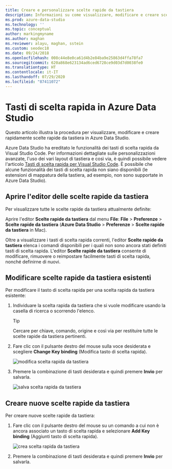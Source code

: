```yaml
---
title: Creare e personalizzare scelte rapide da tastiera
description: Informazioni su come visualizzare, modificare e creare scelte rapide da tastiera in Azure Data Studio, usando una funzionalità basata su quella in Visual Studio Code.
ms.prod: azure-data-studio
ms.technology: ''
ms.topic: conceptual
author: markingmyname
ms.author: maghan
ms.reviewer: alayu, maghan, sstein
ms.custom: seodec18
ms.date: 09/24/2018
ms.openlocfilehash: 008c44e8e0ca61d4b2e84ba9e25863d4ffa78fa7
ms.sourcegitcommit: 620a868e623134ad6ced6728ce9d03d7d0038fe0
ms.translationtype: HT
ms.contentlocale: it-IT
ms.lasthandoff: 07/29/2020
ms.locfileid: "87411072"
---
```

# <a name="keyboard-shortcuts-in-azure-data-studio"></a>Tasti di scelta rapida in Azure Data Studio

Questo articolo illustra la procedura per visualizzare, modificare e creare rapidamente scelte rapide da tastiera in Azure Data Studio.

Azure Data Studio ha ereditato le funzionalità dei tasti di scelta rapida da Visual Studio Code. Per informazioni dettagliate sulle personalizzazioni avanzate, l'uso dei vari layout di tastiera e così via, è quindi possibile vedere l'articolo [Tasti di scelta rapida per Visual Studio Code](https://code.visualstudio.com/docs/getstarted/keybindings). È possibile che alcune funzionalità dei tasti di scelta rapida non siano disponibili (le estensioni di mappatura della tastiera, ad esempio, non sono supportate in Azure Data Studio).

## <a name="open-the-keyboard-shortcuts-editor"></a>Aprire l'editor delle scelte rapide da tastiera

Per visualizzare tutte le scelte rapide da tastiera attualmente definite:

Aprire l'editor **Scelte rapide da tastiera** dal menu **File**: **File** > **Preferenze** > **Scelte rapide da tastiera** (**Azure Data Studio** > **Preferenze** > **Scelte rapide da tastiera** in Mac).

Oltre a visualizzare i tasti di scelta rapida correnti, l'editor **Scelte rapide da tastiera** elenca i comandi disponibili per i quali non sono ancora stati definiti tasti di scelta rapida. L'editor **Scelte rapide da tastiera** consente di modificare, rimuovere o reimpostare facilmente tasti di scelta rapida, nonché definirne di nuovi.  

## <a name="edit-existing-keyboard-shortcuts"></a>Modificare scelte rapide da tastiera esistenti

Per modificare il tasto di scelta rapida per una scelta rapida da tastiera esistente:

1. Individuare la scelta rapida da tastiera che si vuole modificare usando la casella di ricerca o scorrendo l'elenco.
   > [!TIP]
   > Cercare per chiave, comando, origine e così via per restituire tutte le scelte rapide da tastiera pertinenti.

2. Fare clic con il pulsante destro del mouse sulla voce desiderata e scegliere **Change Key binding** (Modifica tasto di scelta rapida).

   ![modifica scelta rapida da tastiera](media/keyboard-shortcuts/change-keybinding.png)

3. Premere la combinazione di tasti desiderata e quindi premere **Invio** per salvarla. 

   ![salva scelta rapida da tastiera](media/keyboard-shortcuts/save-keybinding.png)

## <a name="create-new-keyboard-shortcuts"></a>Creare nuove scelte rapide da tastiera

Per creare nuove scelte rapide da tastiera:

1. Fare clic con il pulsante destro del mouse su un comando a cui non è ancora associato un tasto di scelta rapida e selezionare **Add Key binding** (Aggiunti tasto di scelta rapida).

   ![crea scelta rapida da tastiera](media/keyboard-shortcuts/add-keybinding.png)

2. Premere la combinazione di tasti desiderata e quindi premere **Invio** per salvarla.